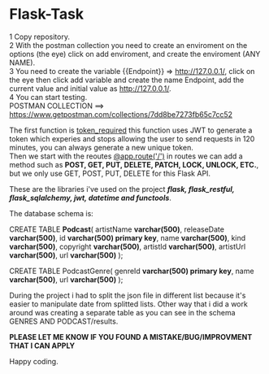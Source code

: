 # Flask-Task

1 Copy repository.  
2 With the postman collection you need to create an enviroment on the options (the eye) click on add enviroment, and create the enviroment (ANY NAME).  
3 You need to create the variable {{Endpoint}} => http://127.0.0.1/, click on the eye then click add variable and create the name Endpoint, add the current value and initial value as http://127.0.0.1/.  
4 You can start testing.  
POSTMAN COLLECTION ==> https://www.getpostman.com/collections/7dd8be7273fb65c7cc52
    
The first function is <ins>token_required</ins> this function uses JWT to generate a token which experies and stops allowing the user to send requests in 120 minutes, you can always generate a new unique token.  
Then we start with the reoutes <ins>@app.route('/')</ins> in routes we can add a method such as **POST, GET, PUT, DELETE, PATCH, LOCK, UNLOCK, ETC.**, but we only use GET, POST, PUT, DELETE for this Flask API.

These are the libraries i've used on the project ***flask, flask_restful, flask_sqlalchemy, jwt, datetime and functools***.

The database schema is:

CREATE TABLE **Podcast**(
  artistName **varchar(500)**,
  releaseDate **varchar(500)**,
  id **varchar(500) primary key**,
  name **varchar(500)**,
  kind **varchar(500)**,
  copyright **varchar(500)**,
  artistId **varchar(500)**,
  artistUrl **varchar(500)**,
  url **varchar(500)**
);

CREATE TABLE PodcastGenre(
  genreId **varchar(500) primary key**,
  name **varchar(500)**,
  url **varchar(500)**
);

During the project i had to split the json file in different list because it's easier to manipulate date from splitted lists. Other way that i did a work around was creating a separate table as you can see in the schema GENRES AND PODCAST/results.

**PLEASE LET ME KNOW IF YOU FOUND A MISTAKE/BUG/IMPROVMENT THAT I CAN APPLY**

Happy coding.
